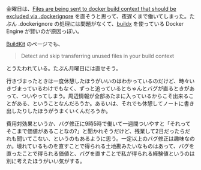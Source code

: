 金曜日は、[Files are being sent to docker build context that should be excluded via .dockerignore](https://github.com/superfly/flyctl/issues/456) を直そうと思って、夜遅くまで働いてしまった。たぶん .dockerignore の処理には問題がなくて、[buildx](https://github.com/docker/buildx) を使っている Docker Engine が賢いのが原因っぽい。

[BuildKit](https://docs.docker.com/build/buildkit/) のページでも、

> Detect and skip transferring unused files in your build context

とうたわれている。たぶん月曜日には直せそう。

行きづまったときは一度休憩したほうがいいのはわかっているのだけど、時々いきづまっているわけでもなく、ずっと追っているとちゃんとバグが直るときがあって、ついやってしまう。周辺情報が全部あたまに入っているからこそ出来ることがある、ということなんだろうか。あるいは、それでも休憩してノートに書き出したりしたほうがうまくいくんだろうか。

費用対効果というか、バグ修正に9時5時で働いて一週間ついやすと「それってそこまで価値があることなの?」と聞かれそうだけど、残業して2日だったらだれも聞いてこない、というのもあるように思う。一定以上のバグ修正は趣味なのか。壊れているものを直すことで得られる土地勘みたいなものはあって、バグを直ったことで得られる価値と、バグを直すことで私が得られる経験値というのは別に考えたほうがいい気がする。

